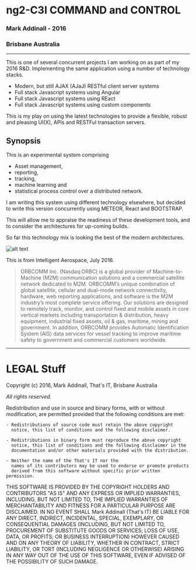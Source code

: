 # ng2-C3I COMMAND and CONTROL

### Mark Addinall - 2016
### Brisbane Australia
-----


This is one of several concurrent projects I am working on as part of my 2016 R&D.
Implementing the same application using a number of technology stacks.

- Modern, but still AJAX (AJaJ) RESTful client server systems
- Full stack Javascript systems using Angular
- Full stack Javascript systems using REact
- Full stack Javascript systems using custom components

This is my play on using the latest technologies to provide a flexible, robust and pleasing
UI(X), APIs and RESTFul transaction servers.

## Synopsis

This is an experimental system comprising 
- Asset management, 
- reporting, 
- tracking, 
- machine learning and 
- statistical process control over a distributed network.


I am writing this system using different technology elsewhere, but decided to
write this version concurrently using METEOR, React and BOOTSTRAP.

This will allow me to appraise the readiness of these development tools,
and to consider the architectures for up-coming builds.

So far this technology mix is looking the best of the modern architectures.

![alt text](c`3i.png "Sample mapping page")

This is from Intelligent Aerospace, July 2016.

> ORBCOMM Inc. (Nasdaq:ORBC) is a global provider of Machine-to-Machine (M2M) communication solutions 
> and a commercial satellite network dedicated to M2M. ORBCOMM’s unique combination of global satellite, 
> cellular and dual-mode network connectivity, hardware, web reporting applications, and software is the 
> M2M industry’s most complete service offering. Our solutions are designed to remotely track, monitor, and 
> control fixed and mobile assets in core vertical markets including transportation & distribution, 
> heavy equipment, industrial fixed assets, oil & gas, maritime, mining and government. In addition, 
> ORBCOMM provides Automatic Identification System (AIS) data services for vessel tracking to improve 
> maritime safety to government and commercial customers worldwide.


------
# LEGAL Stuff


Copyright (c) 2016, Mark Addinall, That's IT, Brisbane Australia

*All rights reserved.*

Redistribution and use in source and binary forms, with or without
modification, are permitted provided that the following conditions are met:

    - Redistributions of source code must retain the above copyright
      notice, this list of conditions and the following disclaimer.

    - Redistributions in binary form must reproduce the above copyright
      notice, this list of conditions and the following disclaimer in the
      documentation and/or other materials provided with the distribution.

    - Neither the name of the That's IT nor the
      names of its contributors may be used to endorse or promote products
      derived from this software without specific prior written permission.

THIS SOFTWARE IS PROVIDED BY THE COPYRIGHT HOLDERS AND CONTRIBUTORS "AS IS" AND
ANY EXPRESS OR IMPLIED WARRANTIES, INCLUDING, BUT NOT LIMITED TO, THE IMPLIED
WARRANTIES OF MERCHANTABILITY AND FITNESS FOR A PARTICULAR PURPOSE ARE
DISCLAIMED. IN NO EVENT SHALL Mark Addinall (That's IT) BE LIABLE FOR ANY
DIRECT, INDIRECT, INCIDENTAL, SPECIAL, EXEMPLARY, OR CONSEQUENTIAL DAMAGES
(INCLUDING, BUT NOT LIMITED TO, PROCUREMENT OF SUBSTITUTE GOODS OR SERVICES;
LOSS OF USE, DATA, OR PROFITS; OR BUSINESS INTERRUPTION) HOWEVER CAUSED AND
ON ANY THEORY OF LIABILITY, WHETHER IN CONTRACT, STRICT LIABILITY, OR TORT
(INCLUDING NEGLIGENCE OR OTHERWISE) ARISING IN ANY WAY OUT OF THE USE OF THIS
SOFTWARE, EVEN IF ADVISED OF THE POSSIBILITY OF SUCH DAMAGE.


